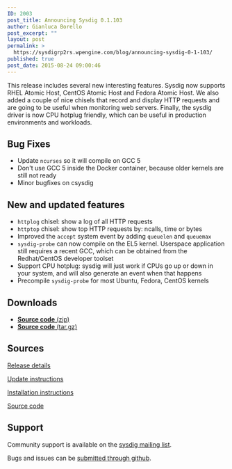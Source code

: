 ```yaml
---
ID: 2003
post_title: Announcing Sysdig 0.1.103
author: Gianluca Borello
post_excerpt: ""
layout: post
permalink: >
  https://sysdigrp2rs.wpengine.com/blog/announcing-sysdig-0-1-103/
published: true
post_date: 2015-08-24 09:00:46
---
```

This release includes several new interesting features. Sysdig now supports RHEL Atomic Host, CentOS Atomic Host and Fedora Atomic Host. We also added a couple of nice chisels that record and display HTTP requests and are going to be useful when monitoring web servers. Finally, the sysdig driver is now CPU hotplug friendly, which can be useful in production environments and workloads. 

## Bug Fixes 

*   Update `ncurses` so it will compile on GCC 5
*   Don't use GCC 5 inside the Docker container, because older kernels are still not ready
*   Minor bugfixes on csysdig

## New and updated features 

*   `httplog` chisel: show a log of all HTTP requests
*   `httptop` chisel: show top HTTP requests by: ncalls, time or bytes
*   Improved the `accept` system event by adding `queuelen` and `queuemax`
*   `sysdig-probe` can now compile on the EL5 kernel. Userspace application still requires a recent GCC, which can be obtained from the Redhat/CentOS developer toolset
*   Support CPU hotplug: sysdig will just work if CPUs go up or down in your system, and will also generate an event when that happens
*   Precompile `sysdig-probe` for most Ubuntu, Fedora, CentOS kernels

## Downloads 

*   <a href="https://github.com/draios/sysdig/archive/0.1.103.zip" target="_blank"><b>Source code</b> (zip)</a>
*   <a href="https://github.com/draios/sysdig/archive/0.1.103.tar.gz" target="_blank"><b>Source code</b> (tar.gz)</a>

## Sources

[Release details][1]

[Update instructions][2]

[Installation instructions][3]

[Source code][4]

## Support

Community support is available on the [sysdig mailing list][5].

Bugs and issues can be [submitted through github][6].

 [1]: https://github.com/draios/sysdig/releases
 [2]: https://github.com/draios/sysdig/wiki/Sysdig%20Update%20and%20Uninstall
 [3]: http://www.sysdig.org/install/
 [4]: https://github.com/draios/sysdig
 [5]: https://groups.google.com/forum/#!forum/sysdig
 [6]: https://github.com/draios/sysdig/issues?state=open